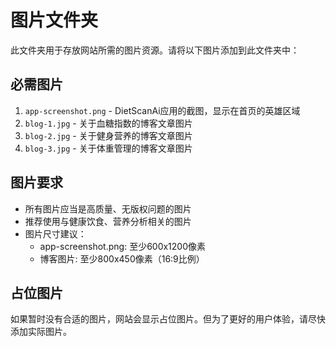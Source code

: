 # 图片文件夹

此文件夹用于存放网站所需的图片资源。请将以下图片添加到此文件夹中：

## 必需图片

1. `app-screenshot.png` - DietScanAi应用的截图，显示在首页的英雄区域
2. `blog-1.jpg` - 关于血糖指数的博客文章图片
3. `blog-2.jpg` - 关于健身营养的博客文章图片
4. `blog-3.jpg` - 关于体重管理的博客文章图片

## 图片要求

- 所有图片应当是高质量、无版权问题的图片
- 推荐使用与健康饮食、营养分析相关的图片
- 图片尺寸建议：
  - app-screenshot.png: 至少600x1200像素
  - 博客图片: 至少800x450像素（16:9比例）

## 占位图片

如果暂时没有合适的图片，网站会显示占位图片。但为了更好的用户体验，请尽快添加实际图片。